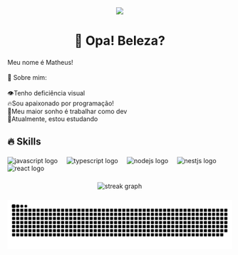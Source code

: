 <div align="center">
  <img src="https://profile-counter.glitch.me/MatDev435/count.svg?"  />
</div>

###

<h1 align="center">🤖 Opa! Beleza?</h1>

###

<p align="left">Meu nome é Matheus!<br><br>🌟 Sobre mim:<br><br>👁️Tenho deficiência visual<br>🔥Sou apaixonado por programação!<br>🌠Meu maior sonho é trabalhar como dev<br>📒Atualmente, estou estudando</p>

###

<h2 align="left">🔥 Skills</h2>

###

<div align="left">
  <img src="https://skillicons.dev/icons?i=js" height="40" alt="javascript logo"  />
  <img width="12" />
  <img src="https://cdn.simpleicons.org/typescript/3178C6" height="40" alt="typescript logo"  />
  <img width="12" />
  <img src="https://skillicons.dev/icons?i=nodejs" height="40" alt="nodejs logo"  />
  <img width="12" />
  <img src="https://skillicons.dev/icons?i=nestjs" height="40" alt="nestjs logo"  />
  <img width="12" />
  <img src="https://skillicons.dev/icons?i=react" height="40" alt="react logo"  />
</div>

###

<div align="center">
  <img src="https://streak-stats.demolab.com?user=MatDev435&locale=en&mode=daily&theme=dracula&hide_border=false&border_radius=5&order=3" height="150" alt="streak graph"  />
</div>

###

<img src="https://raw.githubusercontent.com/MatDev435/MatDev435/output/snake.svg" alt="Snake animation" />

###
